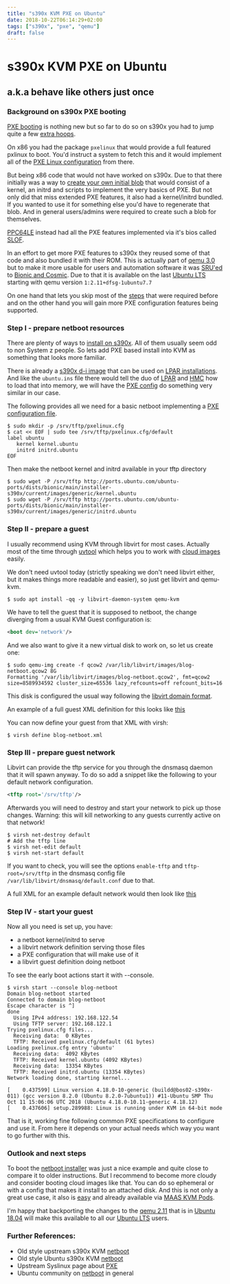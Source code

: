 ```yaml
---
title: "s390x KVM PXE on Ubuntu"
date: 2018-10-22T06:14:29+02:00
tags: ["s390x", "pxe", "qemu"]
draft: false
---
```


# s390x KVM PXE on Ubuntu #
## a.k.a behave like others just once ##

### Background on s390x PXE booting ###

[PXE booting](https://www.syslinux.org/wiki/index.php?title=PXELINUX) is nothing
new but so far to do so on s390x you had to jump quite a few [extra hoops](http://ubuntu-on-big-iron.blogspot.com/2017/12/pxe-netboot-kvm-s390x.html).

On x86 you had the package `pxelinux` that would provide a full featured pxlinux to boot.
You'd instruct a system to fetch this and it would implement all of the [PXE Linux configuration](https://www.syslinux.org/wiki/index.php?title=PXELINUX#Configuration)
from there.

But being x86 code that would not have worked on s390x. Due to that there initially was a way to [create your own
initial blob](https://github.com/ibm-s390-tools/s390-tools/tree/master/netboot)
that would consist of a kernel, an initrd and scripts to implement the very basics of PXE.
But not only did that miss extended PXE features, it also had a kernel/initrd bundled.
If you wanted to use it for something else you'd have to regenerate that blob.
And in general users/admins were required to create such a blob for themselves.

[PPC64LE](https://www.ubuntu.com/download/server/power) instead had all the PXE
features implemented via it's bios called [SLOF](https://github.com/aik/SLOF/).

In an effort to get more PXE features to s390x they reused some of that code and
also bundled it with their ROM. This is actually part of [qemu 3.0](https://wiki.qemu.org/ChangeLog/3.0#s390_firmware)
but to make it more usable for users and automation software it was
[SRU'ed](https://wiki.ubuntu.com/StableReleaseUpdates)
to [Bionic and Cosmic](https://bugs.launchpad.net/ubuntu/+source/qemu/+bug/1790901).
Due to that it is available on the last [Ubuntu LTS](https://wiki.ubuntu.com/LTS)
starting with qemu version `1:2.11+dfsg-1ubuntu7.7`

On one hand that lets you skip most of the [steps](http://ubuntu-on-big-iron.blogspot.com/2017/12/pxe-netboot-kvm-s390x.html)
that were required before and on the other hand you will gain more PXE
configuration features being supported.

### Step I - prepare netboot resources ##

There are plenty of ways to [install on s390x](https://wiki.ubuntu.com/S390X#Installation).
All of them usually seem odd to non System z people.
So lets add PXE based install into KVM as something that looks more familiar.

There is already a [s390x d-i image](http://ports.ubuntu.com/ubuntu-ports/dists/bionic/main/installer-s390x/current/images/generic/)
that can be used on [LPAR installations](https://wiki.ubuntu.com/S390X/Installation%20In%20LPAR).
And like the `ubuntu.ins` file there would tell the duo of
[LPAR](https://en.wikipedia.org/wiki/Logical_partition) and
[HMC](https://en.wikipedia.org/wiki/IBM_Hardware_Management_Console) how to load
that into memory, we will have the
[PXE config](https://www.syslinux.org/wiki/index.php?title=PXELINUX#Configuration)
do something very similar in our case.

The following provides all we need for a basic netboot implementing a
[PXE configuration file](https://www.syslinux.org/wiki/index.php?title=Config).

```shell
$ sudo mkdir -p /srv/tftp/pxelinux.cfg
$ cat << EOF | sudo tee /srv/tftp/pxelinux.cfg/default
label ubuntu
   kernel kernel.ubuntu
   initrd initrd.ubuntu
EOF
```

Then make the netboot kernel and initrd available in your tftp directory

```shell
$ sudo wget -P /srv/tftp http://ports.ubuntu.com/ubuntu-ports/dists/bionic/main/installer-s390x/current/images/generic/kernel.ubuntu
$ sudo wget -P /srv/tftp http://ports.ubuntu.com/ubuntu-ports/dists/bionic/main/installer-s390x/current/images/generic/initrd.ubuntu
```

### Step II - prepare a guest ###

I usually recommend using KVM through libvirt for most cases.
Actually most of the time through [uvtool](https://help.ubuntu.com/lts/serverguide/cloud-images-and-uvtool.html)
which helps you to work with [cloud images](https://cloud-images.ubuntu.com/) easily.

We don't need uvtool today (strictly speaking we don't need libvirt either, but it makes things more readable and easier), so just get libvirt and qemu-kvm.

```shell
$ sudo apt install -qq -y libvirt-daemon-system qemu-kvm
```

We have to tell the guest that it is supposed to netboot, the change diverging from a usual KVM Guest configuration is:

```xml
<boot dev='network'/>
```

And we also want to give it a new virtual disk to work on, so let us create one:

```shell
$ sudo qemu-img create -f qcow2 /var/lib/libvirt/images/blog-netboot.qcow2 8G
Formatting '/var/lib/libvirt/images/blog-netboot.qcow2', fmt=qcow2 size=8589934592 cluster_size=65536 lazy_refcounts=off refcount_bits=16
```

This disk is configured the usual way following the [libvirt domain format](https://libvirt.org/formatdomain.html).

An example of a full guest XML definition for this looks like [this](/004-guest.xml)

You can now define your guest from that XML with virsh:

```shell
$ virsh define blog-netboot.xml
```

### Step III - prepare guest network ###

Libvirt can provide the tftp service for you through the dnsmasq daemon that it will spawn anyway.
To do so add a snippet like the following to your default network configuration.

```xml
<tftp root='/srv/tftp'/>
```

Afterwards you will need to destroy and start your network to pick up those changes.
Warning: this will kill networking to any guests currently active on that network!

```shell
$ virsh net-destroy default
# Add the tftp line
$ virsh net-edit default
$ virsh net-start default
```

If you want to check, you will see the options `enable-tftp` and `tftp-root=/srv/tftp` in the dnsmasq config file `/var/lib/libvirt/dnsmasq/default.conf` due to that.

A full XML for an example default network would then look like [this](/004-network.xml)

### Step IV - start your guest ###

Now all you need is set up, you have:

- a netboot kernel/initrd to serve
- a libvirt network definition serving those files
- a PXE configuration that will make use of it
- a libvirt guest definition doing netboot

To see the early boot actions start it with --console.
```shell
$ virsh start --console blog-netboot
Domain blog-netboot started
Connected to domain blog-netboot
Escape character is ^]
done
  Using IPv4 address: 192.168.122.54
  Using TFTP server: 192.168.122.1
Trying pxelinux.cfg files...
  Receiving data:  0 KBytes
  TFTP: Received pxelinux.cfg/default (61 bytes)
Loading pxelinux.cfg entry 'ubuntu'
  Receiving data:  4092 KBytes
  TFTP: Received kernel.ubuntu (4092 KBytes)
  Receiving data:  13354 KBytes
  TFTP: Received initrd.ubuntu (13354 KBytes)
Network loading done, starting kernel...

[    0.437599] Linux version 4.18.0-10-generic (buildd@bos02-s390x-011) (gcc version 8.2.0 (Ubuntu 8.2.0-7ubuntu1)) #11-Ubuntu SMP Thu Oct 11 15:06:06 UTC 2018 (Ubuntu 4.18.0-10.11-generic 4.18.12)
[    0.437606] setup.289988: Linux is running under KVM in 64-bit mode
```

That is it, working fine following common PXE specifications to configure and use it.
From here it depends on your actual needs which way you want to go further with this.

### Outlook and next steps ###

To boot the [netboot installer](http://ports.ubuntu.com/ubuntu-ports/dists/bionic/main/installer-s390x/current/images/generic/) was just a nice example and quite close to compare it to older instructions.
But I recommend to become more cloudy and consider booting cloud images like that.
You can do so ephemeral or with a config that makes it install to an attached disk.
And this is not only a great use case, it also is [easy](https://tutorials.ubuntu.com/tutorial/create-kvm-pods-with-maas#0)
and already available via [MAAS KVM Pods](https://blog.ubuntu.com/2017/10/18/maas-kvm-pods).

I'm happy that backporting the changes to the [qemu 2.11](https://wiki.qemu.org/ChangeLog/2.11)
that is in [Ubuntu 18.04](http://releases.ubuntu.com/18.04/) will make this
available to all our [Ubuntu LTS](https://wiki.ubuntu.com/LTS) users.

### Further References: ###

* Old style upstream s390x KVM [netboot](https://github.com/ibm-s390-tools/s390-tools/tree/master/netboot)
* Old style Ubuntu s390x KVM [netboot](http://ubuntu-on-big-iron.blogspot.com/2017/12/pxe-netboot-kvm-s390x.html)
* Upstream Syslinux page about [PXE](https://www.syslinux.org/wiki/index.php?title=PXELINUX)
* Ubuntu community on [netboot](https://help.ubuntu.com/community/Installation/QuickNetboot) in general
